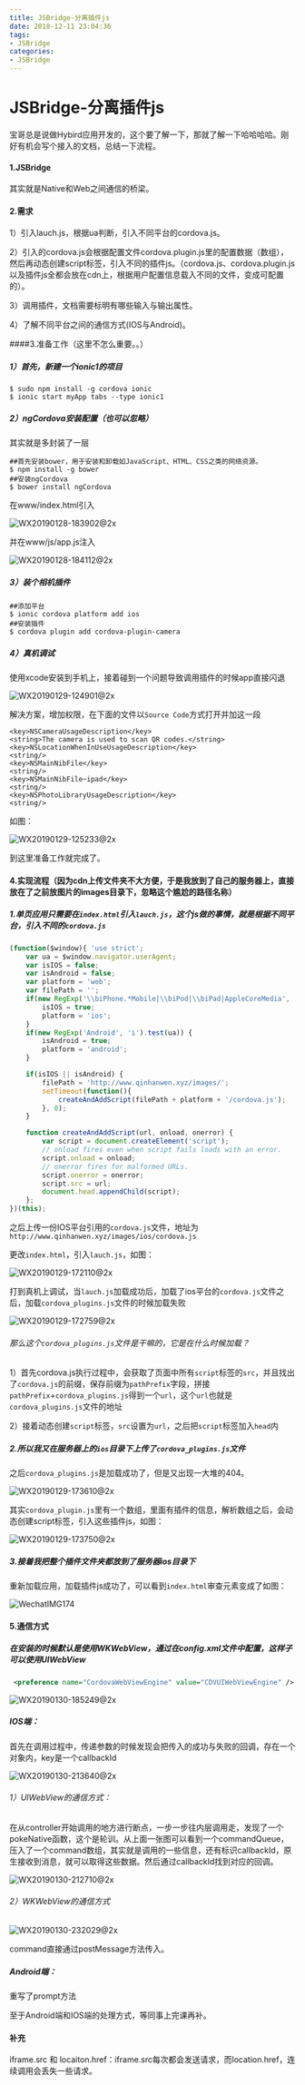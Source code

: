 ```yaml
---
title: JSBridge-分离插件js
date: 2018-12-11 23:04:36
tags: 
- JSBridge
categories: 
- JSBridge
---
```


# JSBridge-分离插件js

宝哥总是说做Hybird应用开发的，这个要了解一下，那就了解一下哈哈哈哈。刚好有机会写个接入的文档，总结一下流程。

#### 1.JSBridge

其实就是Native和Web之间通信的桥梁。



#### 2.需求

1）引入lauch.js，根据ua判断，引入不同平台的cordova.js。

2）引入的cordova.js会根据配置文件cordova.plugin.js里的配置数据（数组），然后再动态创建script标签，引入不同的插件js。（cordova.js、cordova.plugin.js以及插件js全都会放在cdn上，根据用户配置信息载入不同的文件，变成可配置的）。

3）调用插件，文档需要标明有哪些输入与输出属性。

4）了解不同平台之间的通信方式(IOS与Android)。



####3.准备工作（这里不怎么重要。。）

##### 1）首先，新建一个ionic1的项目

```shell
$ sudo npm install -g cordova ionic
$ ionic start myApp tabs --type ionic1
```



##### 2）ngCordova安装配置（也可以忽略）

其实就是多封装了一层

```shell
##首先安装bower，用于安装和卸载如JavaScript、HTML、CSS之类的网络资源。
$ npm install -g bower
##安装ngCordova
$ bower install ngCordova
```

在www/index.html引入

![WX20190128-183902@2x](http://www.qinhanwen.xyz/images/WX20190128-183902@2x.png)

并在www/js/app.js注入

![WX20190128-184112@2x](http://www.qinhanwen.xyz/images/WX20190128-184112@2x.png)

##### 3）装个相机插件

```shell
##添加平台
$ ionic cordova platform add ios
##安装插件
$ cordova plugin add cordova-plugin-camera
```





##### 4）真机调试

使用xcode安装到手机上，接着碰到一个问题导致调用插件的时候app直接闪退

![WX20190129-124901@2x](http://www.qinhanwen.xyz/images/WX20190129-124901@2x.png)

解决方案，增加权限，在下面的文件以`Source Code`方式打开并加这一段

```
<key>NSCameraUsageDescription</key>
<string>The camera is used to scan QR codes.</string>
<key>NSLocationWhenInUseUsageDescription</key>
<string/>
<key>NSMainNibFile</key>
<string/>
<key>NSMainNibFile~ipad</key>
<string/>
<key>NSPhotoLibraryUsageDescription</key>
<string/>
```

如图：

![WX20190129-125233@2x](http://www.qinhanwen.xyz/images/WX20190129-125233@2x.png)



到这里准备工作就完成了。





#### 4.实现流程（因为cdn上传文件夹不大方便，于是我放到了自己的服务器上，直接放在了之前放图片的images目录下，忽略这个尴尬的路径名称）

##### 1.单页应用只需要在`index.html`引入`lauch.js`，这个js做的事情，就是根据不同平台，引入不同的`cordova.js`

```javascript
(function($window){ 'use strict';
    var ua = $window.navigator.userAgent;
    var isIOS = false;
    var isAndroid = false;
    var platform = 'web';
    var filePath = '';
    if(new RegExp('\\biPhone.*Mobile|\\biPod|\\biPad|AppleCoreMedia', 'i').test(ua)) {
        isIOS = true;
        platform = 'ios';
    }
    if(new RegExp('Android', 'i').test(ua)) {
        isAndroid = true;
        platform = 'android';
    }

    if(isIOS || isAndroid) {
        filePath = 'http://www.qinhanwen.xyz/images/';
        setTimeout(function(){
            createAndAddScript(filePath + platform + '/cordova.js');
        }, 0);
    }

    function createAndAddScript(url, onload, onerror) {
        var script = document.createElement('script');
        // onload fires even when script fails loads with an error.
        script.onload = onload;
        // onerror fires for malformed URLs.
        script.onerror = onerror;
        script.src = url;
        document.head.appendChild(script);
    };
})(this);
```

之后上传一份IOS平台引用的`cordova.js`文件，地址为`http://www.qinhanwen.xyz/images/ios/cordova.js`



更改`index.html`，引入`lauch.js`，如图：

![WX20190129-172110@2x](http://www.qinhanwen.xyz/images/WX20190129-172110@2x.png)



打到真机上调试，当`lauch.js`加载成功后，加载了ios平台的`cordova.js`文件之后，加载`cordova_plugins.js`文件的时候加载失败

![WX20190129-172759@2x](http://www.qinhanwen.xyz/images/WX20190129-172759@2x.png)



###### 那么这个`cordova_plugins.js`文件是干嘛的，它是在什么时候加载？

1）首先cordova.js执行过程中，会获取了页面中所有`script`标签的`src`，并且找出了`cordova.js`的前缀，保存前缀为`pathPrefix`字段，拼接`pathPrefix`+`cordova_plugins.js`得到一个`url`，这个`url`也就是`cordova_plugins.js`文件的地址

2）接着动态创建`script`标签，`src`设置为`url`，之后把`script`标签加入`head`内



##### 2.所以我又在服务器上的`ios`目录下上传了`cordova_plugins.js`文件

之后`cordova_plugins.js`是加载成功了，但是又出现一大堆的404。

![WX20190129-173610@2x](http://www.qinhanwen.xyz/images/WX20190129-173610@2x.png)

其实`cordova_plugin.js`里有一个数组，里面有插件的信息，解析数组之后，会动态创建script标签，引入这些插件js，如图：

![WX20190129-173750@2x](http://www.qinhanwen.xyz/images/WX20190129-173750@2x.png)



##### 3.接着我把整个插件文件夹都放到了服务器ios目录下

重新加载应用，加载插件js成功了，可以看到`index.html`审查元素变成了如图：

![WechatIMG174](http://www.qinhanwen.xyz/images/WechatIMG174.png)





#### 5.通信方式

##### 在安装的时候默认是使用WKWebView，通过在config.xml文件中配置，这样子可以使用UIWebView

```xml
 <preference name="CordovaWebViewEngine" value="CDVUIWebViewEngine" />
```

![WX20190130-185249@2x](http://www.qinhanwen.xyz/images/WX20190130-185249@2x.png)



##### IOS端：

首先在调用过程中，传递参数的时候发现会把传入的成功与失败的回调，存在一个对象内，key是一个callbackId

![WX20190130-213640@2x](http://www.qinhanwen.xyz/images/WX20190130-213640@2x.png)

###### 1）UIWebView的通信方式：

在从controller开始调用的地方进行断点，一步一步往内层调用走，发现了一个pokeNative函数，这个是轮训。从上面一张图可以看到一个commandQueue，压入了一个command数组，其实就是调用的一些信息，还有标识callbackId，原生接收到消息，就可以取得这些数据。然后通过callbackId找到对应的回调。

![WX20190130-212710@2x](http://www.qinhanwen.xyz/images/WX20190130-212710@2x.png)



###### 2）WKWebView的通信方式

![WX20190130-232029@2x](http://www.qinhanwen.xyz/images/WX20190130-232029@2x.png)

command直接通过postMessage方法传入。

##### Android端：

重写了prompt方法



至于Android端和IOS端的处理方式，等同事上完课再补。



#### 补充

iframe.src 和 locaiton.href：iframe.src每次都会发送请求，而location.href，连续调用会丢失一些请求。

